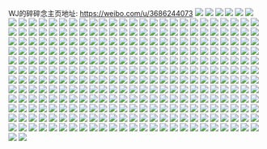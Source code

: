 WJ的碎碎念主页地址: https://weibo.com/u/3686244073 
![](https://wx4.sinaimg.cn/mw2000/dbb79ee9gy1h8zpjqffzej21o024re81.jpg) 
![](https://wx4.sinaimg.cn/mw2000/dbb79ee9gy1h8lyz68q5vj21o0280kjl.jpg) 
![](https://wx4.sinaimg.cn/mw2000/dbb79ee9gy1h8lttvfn6ij21hl280e81.jpg) 
![](https://wx4.sinaimg.cn/mw2000/dbb79ee9gy1h8k662hdhbj21mr275e81.jpg) 
![](https://wx4.sinaimg.cn/mw2000/dbb79ee9gy1h8g237scxbj21sc1scnpd.jpg) 
![](https://wx4.sinaimg.cn/mw2000/dbb79ee9gy1h8g238tt16j20xa0x7aqf.jpg) 
![](https://wx4.sinaimg.cn/mw2000/dbb79ee9gy1h88i0cal9gj20u00vuth6.jpg) 
![](https://wx4.sinaimg.cn/mw2000/dbb79ee9gy1h88i0a6942j20h40zdq80.jpg) 
![](https://wx4.sinaimg.cn/mw2000/dbb79ee9gy1h88i09biuuj20u017ygwm.jpg) 
![](https://wx4.sinaimg.cn/mw2000/dbb79ee9gy1h88i0cy0rbj21400u0n4n.jpg) 
![](https://wx4.sinaimg.cn/mw2000/dbb79ee9gy1h88i09qj0bj20u0140jzw.jpg) 
![](https://wx4.sinaimg.cn/mw2000/dbb79ee9gy1h88i0e9vw6j20u0140ap5.jpg) 
![](https://wx4.sinaimg.cn/mw2000/dbb79ee9gy1h88i0f975ej20u0140101.jpg) 
![](https://wx4.sinaimg.cn/mw2000/dbb79ee9gy1h88i0ailp8j20vc15sgrc.jpg) 
![](https://wx4.sinaimg.cn/mw2000/dbb79ee9gy1h88i0duhm9j20u00vqqat.jpg) 
![](https://wx4.sinaimg.cn/mw2000/dbb79ee9gy1h88i0bmb87j20g00wzae6.jpg) 
![](https://wx4.sinaimg.cn/mw2000/dbb79ee9gy1h88i0gauubj21400u016b.jpg) 
![](https://wx4.sinaimg.cn/mw2000/dbb79ee9gy1h88i0av014j20vc15s0zq.jpg) 
![](https://wx4.sinaimg.cn/mw2000/dbb79ee9gy1h88i0djhmnj20u012wn5d.jpg) 
![](https://wx4.sinaimg.cn/mw2000/dbb79ee9gy1h88i0b9k5fj20tb126afx.jpg) 
![](https://wx4.sinaimg.cn/mw2000/dbb79ee9gy1h88i08rweyj20u01404aq.jpg) 
![](https://wx4.sinaimg.cn/mw2000/dbb79ee9gy1h88i0erox6j20wi1y717z.jpg) 
![](https://wx4.sinaimg.cn/mw2000/dbb79ee9gy1h88i0bwns3j20vc15sdlq.jpg) 
![](https://wx4.sinaimg.cn/mw2000/dbb79ee9gy1h88i0fteujj20u02uiatd.jpg) 
![](https://wx4.sinaimg.cn/mw2000/dbb79ee9gy1h7z1uu4i42j21hc0u046w.jpg) 
![](https://wx4.sinaimg.cn/mw2000/dbb79ee9gy1h7uiaft6pnj21o02807wj.jpg) 
![](https://wx4.sinaimg.cn/mw2000/dbb79ee9gy1h7py5m3fg7j20u01hcalc.jpg) 
![](https://wx4.sinaimg.cn/mw2000/dbb79ee9gy1h7isb04c5nj21o0280e81.jpg) 
![](https://wx4.sinaimg.cn/mw2000/dbb79ee9gy1h7amzcnfzoj220y2ea4qq.jpg) 
![](https://wx4.sinaimg.cn/mw2000/dbb79ee9gy1h79jra4r5rj21mr275q8i.jpg) 
![](https://wx4.sinaimg.cn/mw2000/dbb79ee9gy1h78k0h8kkfj215011i164.jpg) 
![](https://wx4.sinaimg.cn/mw2000/dbb79ee9gy1h777n82348j21o0280aos.jpg) 
![](https://wx4.sinaimg.cn/mw2000/dbb79ee9gy1h6ujqth8guj20wi10en6a.jpg) 
![](https://wx4.sinaimg.cn/mw2000/dbb79ee9gy1h6ujqu0nzhj20wi14ik1f.jpg) 
![](https://wx4.sinaimg.cn/mw2000/dbb79ee9gy1h6ujqso2waj20uv14sgut.jpg) 
![](https://wx4.sinaimg.cn/mw2000/dbb79ee9gy1h6ujquiisgj20wi0y5dmo.jpg) 
![](https://wx4.sinaimg.cn/mw2000/dbb79ee9gy1h6ujqv3c8zj20wi13qtj1.jpg) 
![](https://wx4.sinaimg.cn/mw2000/dbb79ee9gy1h6ujqvq3uuj20wi15lgx6.jpg) 
![](https://wx4.sinaimg.cn/mw2000/dbb79ee9gy1h69mtzywsnj20wi15xdu7.jpg) 
![](https://wx4.sinaimg.cn/mw2000/dbb79ee9gy1h68q6uo2a3j21kq23n440.jpg) 
![](https://wx4.sinaimg.cn/mw2000/dbb79ee9gy1h64pyr7isyj233y25tnpg.jpg) 
![](https://wx4.sinaimg.cn/mw2000/dbb79ee9gy1h63uj4ttp3j20wi0xiabi.jpg) 
![](https://wx4.sinaimg.cn/mw2000/dbb79ee9gy1h5ps9niiovj21f31ya1kx.jpg) 
![](https://wx4.sinaimg.cn/mw2000/dbb79ee9gy1h5l59f6uigj223m3407l3.jpg) 
![](https://wx4.sinaimg.cn/mw2000/dbb79ee9gy1h5ht5dbp11j20u0140agb.jpg) 
![](https://wx4.sinaimg.cn/mw2000/dbb79ee9gy1h5ht5ct9pij20u0140dkp.jpg) 
![](https://wx4.sinaimg.cn/mw2000/dbb79ee9gy1h5h1ehum9zj21o0280hdt.jpg) 
![](https://wx4.sinaimg.cn/mw2000/dbb79ee9gy1h5h1eg23ejj21o025lhdt.jpg) 
![](https://wx4.sinaimg.cn/mw2000/dbb79ee9gy1h5h1ejlnakj21o020we81.jpg) 
![](https://wx4.sinaimg.cn/mw2000/dbb79ee9gy1h5fcnb5k0qj23402c0hdt.jpg) 
![](https://wx4.sinaimg.cn/mw2000/dbb79ee9gy1h4ulxmzzghj21kx24ae81.jpg) 
![](https://wx4.sinaimg.cn/mw2000/dbb79ee9gy1h4h10dbjuzj215d0u0wn8.jpg) 
![](https://wx4.sinaimg.cn/mw2000/dbb79ee9gy1h4h10dvgfgj215p0u0nct.jpg) 
![](https://wx4.sinaimg.cn/mw2000/dbb79ee9gy1h4h10cbrthj216f0ru7ov.jpg) 
![](https://wx4.sinaimg.cn/mw2000/dbb79ee9gy1h4h10ee08zj218w0u0h3r.jpg) 
![](https://wx4.sinaimg.cn/mw2000/dbb79ee9gy1h4h10hwrmcj21i226dx6p.jpg) 
![](https://wx4.sinaimg.cn/mw2000/dbb79ee9gy1h4h10f1dghj213q0t3wua.jpg) 
![](https://wx4.sinaimg.cn/mw2000/dbb79ee9gy1h4h10fzg0zj218w0u0aqz.jpg) 
![](https://wx4.sinaimg.cn/mw2000/dbb79ee9gy1h4h10glgnwj20xw0tsn6z.jpg) 
![](https://wx4.sinaimg.cn/mw2000/dbb79ee9gy1h4h10h1t5ij218w0u0k55.jpg) 
![](https://wx4.sinaimg.cn/mw2000/dbb79ee9gy1h4h10fihg4j218w0u0gzz.jpg) 
![](https://wx4.sinaimg.cn/mw2000/dbb79ee9gy1h4eczcufgzj20u01cm430.jpg) 
![](https://wx4.sinaimg.cn/mw2000/dbb79ee9gy1h4b13iho3pj20u014047x.jpg) 
![](https://wx4.sinaimg.cn/mw2000/dbb79ee9gy1h4b14hrjj5j20u0140ti0.jpg) 
![](https://wx4.sinaimg.cn/mw2000/dbb79ee9gy1h3r719pko9j21x01njqv5.jpg) 
![](https://wx4.sinaimg.cn/mw2000/dbb79ee9gy1h343w1kiy6j20ua120q9c.jpg) 
![](https://wx4.sinaimg.cn/mw2000/dbb79ee9gy1h2phtnyvocj20s515jtt5.jpg) 
![](https://wx4.sinaimg.cn/mw2000/dbb79ee9gy1h2phtm8aizj20un16s7r2.jpg) 
![](https://wx4.sinaimg.cn/mw2000/dbb79ee9gy1h2kejmw63ej21o024v4qp.jpg) 
![](https://wx4.sinaimg.cn/mw2000/dbb79ee9gy1h2f2bl862bj20u011ejzw.jpg) 
![](https://wx4.sinaimg.cn/mw2000/dbb79ee9gy1h2f2bphrqxj20u01syjy3.jpg) 
![](https://wx4.sinaimg.cn/mw2000/dbb79ee9gy1h2bflfrj8ej21jj12tgzu.jpg) 
![](https://wx4.sinaimg.cn/mw2000/dbb79ee9gy1h2bflgsv7zj21400u0wrf.jpg) 
![](https://wx4.sinaimg.cn/mw2000/dbb79ee9gy1h24fyuyg7ij228l1r21ky.jpg) 
![](https://wx4.sinaimg.cn/mw2000/dbb79ee9gy1h1zqloky4kj20u0140dpu.jpg) 
![](https://wx4.sinaimg.cn/mw2000/dbb79ee9gy1h1zqlq4tmkj20u014045u.jpg) 
![](https://wx4.sinaimg.cn/mw2000/dbb79ee9gy1h1jzex60ndj22ty1v2e83.jpg) 
![](https://wx4.sinaimg.cn/mw2000/dbb79ee9gy1h1jzexw09sj21ou1z8e81.jpg) 
![](https://wx4.sinaimg.cn/mw2000/dbb79ee9gy1gzvwitqpgwj20vc16wk2k.jpg) 
![](https://wx4.sinaimg.cn/mw2000/dbb79ee9gy1gzqvv13bv9j20vc15s7mc.jpg) 
![](https://wx4.sinaimg.cn/mw2000/dbb79ee9gy1gzjssekwh5j20ty15swo4.jpg) 
![](https://wx4.sinaimg.cn/mw2000/dbb79ee9gy1gzim01v6e6j20vc15sn84.jpg) 
![](https://wx4.sinaimg.cn/mw2000/dbb79ee9gy1gzhhkmpv9aj231625a1ky.jpg) 
![](https://wx4.sinaimg.cn/mw2000/dbb79ee9gy1gzddvking9j22c0340npf.jpg) 
![](https://wx4.sinaimg.cn/mw2000/dbb79ee9gy1gz6ff5xal8j228h1mvnpd.jpg) 
![](https://wx4.sinaimg.cn/mw2000/dbb79ee9gy1gytgl1fqfcj22aw2w7b2b.jpg) 
![](https://wx4.sinaimg.cn/mw2000/dbb79ee9gy1gytgl33q1fj22c0340npf.jpg) 
![](https://wx4.sinaimg.cn/mw2000/dbb79ee9gy1gytgl3u8hoj20qf12hjw5.jpg) 
![](https://wx4.sinaimg.cn/mw2000/dbb79ee9gy1gytgl02n39j20vc15swlq.jpg) 
![](https://wx4.sinaimg.cn/mw2000/dbb79ee9gy1gytgl4att1j20uk13n7a0.jpg) 
![](https://wx4.sinaimg.cn/mw2000/dbb79ee9gy1gytgl66hrmj23402c0qv7.jpg) 
![](https://wx4.sinaimg.cn/mw2000/dbb79ee9gy1gytgl6lqnfj20vc15s12w.jpg) 
![](https://wx4.sinaimg.cn/mw2000/dbb79ee9gy1gytgl4q1tcj20vc15sn4g.jpg) 
![](https://wx4.sinaimg.cn/mw2000/dbb79ee9gy1gy4u9jkzqtj22uu2alhdv.jpg) 
![](https://wx4.sinaimg.cn/mw2000/dbb79ee9gy1gxoobif7b7j23402c0npf.jpg) 
![](https://wx4.sinaimg.cn/mw2000/dbb79ee9gy1gxgo7ihxhpj226r26ux6q.jpg) 
![](https://wx4.sinaimg.cn/mw2000/dbb79ee9gy1gvvw19bvz0j20v90n5gsl.jpg) 
![](https://wx4.sinaimg.cn/mw2000/dbb79ee9gy1gvvw19o19kj20v90v0n6l.jpg) 
![](https://wx4.sinaimg.cn/mw2000/dbb79ee9gy1gvvw1a0tzmj20v90uz15e.jpg) 
![](https://wx4.sinaimg.cn/mw2000/0041t6tzgy1guqmidgj7jj628g2a4npe02.jpg) 
![](https://wx4.sinaimg.cn/mw2000/0041t6tzgy1guf5qeu98tj63402c0u0y02.jpg) 
![](https://wx4.sinaimg.cn/mw2000/dbb79ee9gy1grthz44q55j20u00yy476.jpg) 
![](https://wx4.sinaimg.cn/mw2000/dbb79ee9gy1grs8ahiih8j20tb13342z.jpg) 
![](https://wx4.sinaimg.cn/mw2000/dbb79ee9gy1grmeyetqfwj20u0140n8t.jpg) 
![](https://wx4.sinaimg.cn/mw2000/dbb79ee9gy1grmeyfrnn9j210g0u0114.jpg) 
![](https://wx4.sinaimg.cn/mw2000/dbb79ee9gy1grmf1859hij20u01lp7ev.jpg) 
![](https://wx4.sinaimg.cn/mw2000/dbb79ee9gy1gri3jmgj1tj20vc15swj3.jpg) 
![](https://wx4.sinaimg.cn/mw2000/dbb79ee9gy1grhrw0gykij20vc15swpy.jpg) 
![](https://wx4.sinaimg.cn/mw2000/dbb79ee9gy1gr1cn5zqlyj20u0140qdm.jpg) 
![](https://wx4.sinaimg.cn/mw2000/dbb79ee9gy1gqbdisi0zsj20vc1487ds.jpg) 
![](https://wx4.sinaimg.cn/mw2000/dbb79ee9gy1gpfwstm5ksj20u0140wqn.jpg) 
![](https://wx4.sinaimg.cn/mw2000/dbb79ee9gy1gowgc3efq4j22c02pwkjm.jpg) 
![](https://wx4.sinaimg.cn/mw2000/dbb79ee9gy1gowgc4zx08j22c02ibx6q.jpg) 
![](https://wx4.sinaimg.cn/mw2000/dbb79ee9gy1gowgc728qdj22c02vy1kz.jpg) 
![](https://wx4.sinaimg.cn/mw2000/dbb79ee9gy1gowgc1sjl3j22a42qd7wj.jpg) 
![](https://wx4.sinaimg.cn/mw2000/dbb79ee9gy1gowgc8gz7sj22bl2dqqv6.jpg) 
![](https://wx4.sinaimg.cn/mw2000/dbb79ee9gy1gowgcagj1jj22b22mf4qr.jpg) 
![](https://wx4.sinaimg.cn/mw2000/dbb79ee9gy1govvjn9v62j20u0120dnk.jpg) 
![](https://wx4.sinaimg.cn/mw2000/dbb79ee9gy1gopfo2vttqj20ve0u0dnz.jpg) 
![](https://wx4.sinaimg.cn/mw2000/dbb79ee9gy1gopfo3euomj215j0u0gyr.jpg) 
![](https://wx4.sinaimg.cn/mw2000/dbb79ee9gy1gopfo4dpfcj210u0u0469.jpg) 
![](https://wx4.sinaimg.cn/mw2000/dbb79ee9gy1gopfo50blxj20u012p49m.jpg) 
![](https://wx4.sinaimg.cn/mw2000/dbb79ee9gy1golitvvao3j20u014pk1z.jpg) 
![](https://wx4.sinaimg.cn/mw2000/dbb79ee9gy1go7j6x2z8aj20u00vc7cs.jpg) 
![](https://wx4.sinaimg.cn/mw2000/dbb79ee9gy1go7j6y1bazj20u00uin55.jpg) 
![](https://wx4.sinaimg.cn/mw2000/dbb79ee9gy1go7j6z2owpj20u00vqdnp.jpg) 
![](https://wx4.sinaimg.cn/mw2000/dbb79ee9gy1go7j6wdo2ij20u010ygv7.jpg) 
![](https://wx4.sinaimg.cn/mw2000/dbb79ee9gy1go7j7011iaj20u00von4l.jpg) 
![](https://wx4.sinaimg.cn/mw2000/dbb79ee9gy1go7j70xtozj21210u0137.jpg) 
![](https://wx4.sinaimg.cn/mw2000/dbb79ee9gy1go7j7214xkj213m0u0drk.jpg) 
![](https://wx4.sinaimg.cn/mw2000/dbb79ee9gy1go7j72tglcj213n0u0n86.jpg) 
![](https://wx4.sinaimg.cn/mw2000/dbb79ee9gy1go1u8z835ij20xd0u0tgv.jpg) 
![](https://wx4.sinaimg.cn/mw2000/dbb79ee9gy1gms3549a5gj21o0280kjl.jpg) 
![](https://wx4.sinaimg.cn/mw2000/dbb79ee9gy1gm3b2tcyagj22c0340x6p.jpg) 
![](https://wx4.sinaimg.cn/mw2000/dbb79ee9gy1glwmlvy301j21ne2411ky.jpg) 
![](https://wx4.sinaimg.cn/mw2000/dbb79ee9gy1glpz5181xlj23402c0hdt.jpg) 
![](https://wx4.sinaimg.cn/mw2000/dbb79ee9gy1gln4qchrtxj21o0280kjl.jpg) 
![](https://wx4.sinaimg.cn/mw2000/dbb79ee9gy1gl7c4sb8zcj22c03404qs.jpg) 
![](https://wx4.sinaimg.cn/mw2000/dbb79ee9gy1gl6a0t2p87j23402c0hdt.jpg) 
![](https://wx4.sinaimg.cn/mw2000/dbb79ee9gy1gl1pjm19u1j21ka1zcnpd.jpg) 
![](https://wx4.sinaimg.cn/mw2000/dbb79ee9gy1gl1pjmv7eaj21jy259qv5.jpg) 
![](https://wx4.sinaimg.cn/mw2000/dbb79ee9gy1gl1pjl5kuvj21ib1rchdt.jpg) 
![](https://wx4.sinaimg.cn/mw2000/dbb79ee9gy1gl1pjnyyncj21jn1moe81.jpg) 
![](https://wx4.sinaimg.cn/mw2000/dbb79ee9gy1gl157ko505j21o0280nob.jpg) 
![](https://wx4.sinaimg.cn/mw2000/dbb79ee9gy1gl03267wz8j21mc2804qq.jpg) 
![](https://wx4.sinaimg.cn/mw2000/dbb79ee9gy1gkyscx1kq4j21o0280e82.jpg) 
![](https://wx4.sinaimg.cn/mw2000/dbb79ee9gy1gku7bymam8j21o0280b2a.jpg) 
![](https://wx4.sinaimg.cn/mw2000/dbb79ee9gy1gknimcp78rj22lb2c0e83.jpg) 
![](https://wx4.sinaimg.cn/mw2000/dbb79ee9gy1gkfg5dbkzdj21o02807wh.jpg) 
![](https://wx4.sinaimg.cn/mw2000/dbb79ee9gy1gkavrip8xij21o02807wh.jpg) 
![](https://wx4.sinaimg.cn/mw2000/dbb79ee9gy1gk0h1aj4w6j21n526hx6p.jpg) 
![](https://wx4.sinaimg.cn/mw2000/dbb79ee9gy1gk0h1b72v3j20j10pkqd9.jpg) 
![](https://wx4.sinaimg.cn/mw2000/dbb79ee9gy1gjx4lxgnlzj214w0qltq9.jpg) 
![](https://wx4.sinaimg.cn/mw2000/dbb79ee9gy1gjx4ly123lj21bo0q1wxf.jpg) 
![](https://wx4.sinaimg.cn/mw2000/dbb79ee9gy1gjx4lyixtoj216i0n8top.jpg) 
![](https://wx4.sinaimg.cn/mw2000/dbb79ee9gy1gjx4lwtgg8j21h90r4wxz.jpg) 
![](https://wx4.sinaimg.cn/mw2000/dbb79ee9gy1gjupo6691fj21o02804qp.jpg) 
![](https://wx4.sinaimg.cn/mw2000/dbb79ee9gy1gjq6jnao32j228t2g87wj.jpg) 
![](https://wx4.sinaimg.cn/mw2000/dbb79ee9gy1gjpoo3lgpmj21li1y41ky.jpg) 
![](https://wx4.sinaimg.cn/mw2000/dbb79ee9gy1gjou6kcwhfj21o0280hdt.jpg) 
![](https://wx4.sinaimg.cn/mw2000/dbb79ee9gy1gjmw9rp5epj21o0280b29.jpg) 
![](https://wx4.sinaimg.cn/mw2000/dbb79ee9gy1gjmm1j7pngj21o0280npd.jpg) 
![](https://wx4.sinaimg.cn/mw2000/dbb79ee9gy1gjmm0z5r3cj21o0280u0y.jpg) 
![](https://wx4.sinaimg.cn/mw2000/dbb79ee9gy1gjhxi1lainj20u00u0n1u.jpg) 
![](https://wx4.sinaimg.cn/mw2000/dbb79ee9gy1gjhpvezpfdj21o0280e81.jpg) 
![](https://wx4.sinaimg.cn/mw2000/dbb79ee9gy1gjh2ywtavij21o0280x6p.jpg) 
![](https://wx4.sinaimg.cn/mw2000/dbb79ee9gy1gjh2z06bbuj22bz2axu16.jpg) 
![](https://wx4.sinaimg.cn/mw2000/dbb79ee9gy1gjh2z4w7rej21u11nznpj.jpg) 
![](https://wx4.sinaimg.cn/mw2000/dbb79ee9gy1gjh2z9pzzdj224h2m04qz.jpg) 
![](https://wx4.sinaimg.cn/mw2000/dbb79ee9gy1gjh2zbpkdij22c0340kjl.jpg) 
![](https://wx4.sinaimg.cn/mw2000/dbb79ee9gy1gjh2zff0gdj21zp26a1l4.jpg) 
![](https://wx4.sinaimg.cn/mw2000/dbb79ee9gy1gjfx607abtj21o02801kx.jpg) 
![](https://wx4.sinaimg.cn/mw2000/dbb79ee9gy1gjcg7k9b0rj21o0280000.jpg) 
![](https://wx4.sinaimg.cn/mw2000/dbb79ee9gy1gjaz70nyzyj2280280hdt.jpg) 
![](https://wx4.sinaimg.cn/mw2000/dbb79ee9gy1gjaz7499e7j22512511ky.jpg) 
![](https://wx4.sinaimg.cn/mw2000/dbb79ee9gy1gjaz6wa3naj2280280e81.jpg) 
![](https://wx4.sinaimg.cn/mw2000/dbb79ee9gy1gjaz76u05vj2280280kjl.jpg) 
![](https://wx4.sinaimg.cn/mw2000/dbb79ee9ly1gij8f22okpj21o02804qp.jpg) 
![](https://wx4.sinaimg.cn/mw2000/dbb79ee9gy1gieb6lmfp0j217q17qdps.jpg) 
![](https://wx4.sinaimg.cn/mw2000/dbb79ee9gy1ghdtq33qx7j222j22xnpd.jpg) 
![](https://wx4.sinaimg.cn/mw2000/dbb79ee9gy1ghaaykfrpzj23402c01l7.jpg) 
![](https://wx4.sinaimg.cn/mw2000/dbb79ee9gy1ghaayp7056j23402c07wr.jpg) 
![](https://wx4.sinaimg.cn/mw2000/dbb79ee9gy1ghaayupz40j23402c0kjw.jpg) 
![](https://wx4.sinaimg.cn/mw2000/dbb79ee9gy1gh1xuo2dv4j21ug2hjx6r.jpg) 
![](https://wx4.sinaimg.cn/mw2000/dbb79ee9gy1ggw5h3j72ij23352bzhdw.jpg) 
![](https://wx4.sinaimg.cn/mw2000/dbb79ee9gy1ggw5h5mxllj23402c0kjn.jpg) 
![](https://wx4.sinaimg.cn/mw2000/dbb79ee9gy1ggw5h0526bj23402c0b2b.jpg) 
![](https://wx4.sinaimg.cn/mw2000/dbb79ee9gy1ggw5h7qbeyj234026gb2b.jpg) 
![](https://wx4.sinaimg.cn/mw2000/dbb79ee9gy1ggvchzlyeyj21o0280qv6.jpg) 
![](https://wx4.sinaimg.cn/mw2000/dbb79ee9gy1ggo4x0c614j22c0340u19.jpg) 
![](https://wx4.sinaimg.cn/mw2000/dbb79ee9gy1ggmr6firyij21o0280hdt.jpg) 
![](https://wx4.sinaimg.cn/mw2000/dbb79ee9gy1ggdxbq1ehpj21o0280x6p.jpg) 
![](https://wx4.sinaimg.cn/mw2000/dbb79ee9gy1ggcm7zpgj5j2190220npd.jpg) 
![](https://wx4.sinaimg.cn/mw2000/dbb79ee9gy1ggbdqfz2u0j21o0280qv8.jpg) 
![](https://wx4.sinaimg.cn/mw2000/dbb79ee9gy1gff9jgr9e6j21o02yoe81.jpg) 
![](https://wx4.sinaimg.cn/mw2000/dbb79ee9gy1gf66u0a487j21o02yohdt.jpg) 
![](https://wx4.sinaimg.cn/mw2000/dbb79ee9gy1gewnqmbo8qj22c02slhdu.jpg) 
![](https://wx4.sinaimg.cn/mw2000/dbb79ee9gy1geswhww0fzj21o02yox6p.jpg) 
![](https://wx4.sinaimg.cn/mw2000/dbb79ee9gy1ges2owdob4j21o02g9e81.jpg) 
![](https://wx4.sinaimg.cn/mw2000/dbb79ee9gy1geqyjhh3sjj23402c01kz.jpg) 
![](https://wx4.sinaimg.cn/mw2000/dbb79ee9gy1geqyjl7ne9j21iy2ppkjl.jpg) 
![](https://wx4.sinaimg.cn/mw2000/dbb79ee9gy1geqyj7a8p4j22c0340u19.jpg) 
![](https://wx4.sinaimg.cn/mw2000/dbb79ee9gy1gehunhdhfuj22bo1u9kjl.jpg) 
![](https://wx4.sinaimg.cn/mw2000/dbb79ee9gy1gehsnn0c4nj22xf22lb2b.jpg) 
![](https://wx4.sinaimg.cn/mw2000/dbb79ee9gy1ged2b34q9xj20j60rzgp7.jpg) 
![](https://wx4.sinaimg.cn/mw2000/dbb79ee9gy1ge8l1i0xfqj21o027wqoc.jpg) 
![](https://wx4.sinaimg.cn/mw2000/dbb79ee9gy1ge62dlcmorj21se26ox6v.jpg) 
![](https://wx4.sinaimg.cn/mw2000/dbb79ee9gy1ge1pscf8xjj218426gb24.jpg) 
![](https://wx4.sinaimg.cn/mw2000/dbb79ee9gy1ge1pt9u4jkj218g271b29.jpg) 
![](https://wx4.sinaimg.cn/mw2000/dbb79ee9gy1gdwkzsiqfij21xw2bce82.jpg) 
![](https://wx4.sinaimg.cn/mw2000/dbb79ee9gy1gdwl03iv3xj225i2efu0x.jpg) 
![](https://wx4.sinaimg.cn/mw2000/dbb79ee9gy1gdulculz4tj21o02yokjl.jpg) 
![](https://wx4.sinaimg.cn/mw2000/dbb79ee9gy1gdulcyji9ej21o02yokjl.jpg) 
![](https://wx4.sinaimg.cn/mw2000/dbb79ee9gy1gduld2g4j3j21o02yonpd.jpg) 
![](https://wx4.sinaimg.cn/mw2000/dbb79ee9gy1gduld6r8caj21o02yoqv5.jpg) 
![](https://wx4.sinaimg.cn/mw2000/dbb79ee9gy1gduldaitxhj21o02yokjl.jpg) 
![](https://wx4.sinaimg.cn/mw2000/dbb79ee9gy1gduldek416j21o02yoqv5.jpg) 
![](https://wx4.sinaimg.cn/mw2000/dbb79ee9gy1gduldj2ihej21o02yonpd.jpg) 
![](https://wx4.sinaimg.cn/mw2000/dbb79ee9gy1gduldmqea4j21o02yonpd.jpg) 
![](https://wx4.sinaimg.cn/mw2000/dbb79ee9gy1gduldrk2dij21o02yonpd.jpg) 
![](https://wx4.sinaimg.cn/mw2000/dbb79ee9gy1gdmp7l89a1j20on0wg7b7.jpg) 
![](https://wx4.sinaimg.cn/mw2000/dbb79ee9gy1gdjzgqpvakj21m72lakjl.jpg) 
![](https://wx4.sinaimg.cn/mw2000/dbb79ee9gy1gdi1aykwfnj220v2glhe3.jpg) 
![](https://wx4.sinaimg.cn/mw2000/dbb79ee9gy1gdd1xwcjdyj22c0340u16.jpg) 
![](https://wx4.sinaimg.cn/mw2000/dbb79ee9gy1gd9y3pz6pmj21wy2flqvb.jpg) 
![](https://wx4.sinaimg.cn/mw2000/dbb79ee9gy1gd9y3spxlyj22772fp4qr.jpg) 
![](https://wx4.sinaimg.cn/mw2000/dbb79ee9gy1gd9y43ihdlj225i2q2kjz.jpg) 
![](https://wx4.sinaimg.cn/mw2000/dbb79ee9gy1gd95mx9zogj20u01hcwhm.jpg) 
![](https://wx4.sinaimg.cn/mw2000/dbb79ee9gy1gd92ogulrjj21mo2mu4qq.jpg) 
![](https://wx4.sinaimg.cn/mw2000/dbb79ee9gy1gd90h110aaj227m2pjqv6.jpg) 
![](https://wx4.sinaimg.cn/mw2000/dbb79ee9gy1gd2xqylpkaj23402c07wr.jpg) 
![](https://wx4.sinaimg.cn/mw2000/dbb79ee9gy1gd2xr5bxesj22c0340qvg.jpg) 
![](https://wx4.sinaimg.cn/mw2000/dbb79ee9gy1gcz9erht1gj21o02yo4qq.jpg) 
![](https://wx4.sinaimg.cn/mw2000/dbb79ee9gy1gcz9evrnzjj21o02yo1ky.jpg) 
![](https://wx4.sinaimg.cn/mw2000/dbb79ee9gy1gcyh4fga2tj21o0280qv5.jpg) 
![](https://wx4.sinaimg.cn/mw2000/dbb79ee9gy1gcx7jhfoaaj20u012ck40.jpg) 
![](https://wx4.sinaimg.cn/mw2000/dbb79ee9gy1gcx7jhyyf5j20n00uon2s.jpg) 
![](https://wx4.sinaimg.cn/mw2000/dbb79ee9gy1gcx7jjey1pj21o027uh6a.jpg) 
![](https://wx4.sinaimg.cn/mw2000/dbb79ee9gy1gcx7fbugalj21400u0u0x.jpg) 
![](https://wx4.sinaimg.cn/mw2000/dbb79ee9gy1gcx0fnasouj21o02yoe82.jpg) 
![](https://wx4.sinaimg.cn/mw2000/dbb79ee9gy1gcx0fqbhvuj22332junpm.jpg) 
![](https://wx4.sinaimg.cn/mw2000/dbb79ee9gy1gcx0ftdpqwj222429xkjr.jpg) 
![](https://wx4.sinaimg.cn/mw2000/dbb79ee9gy1gcx0fujyw2j21o02you0x.jpg) 
![](https://wx4.sinaimg.cn/mw2000/dbb79ee9gy1gcx0fw185ej22c03404qp.jpg) 
![](https://wx4.sinaimg.cn/mw2000/dbb79ee9gy1gcx0fz55c6j21nj2ey4qv.jpg) 
![](https://wx4.sinaimg.cn/mw2000/dbb79ee9gy1gcttksvsqxj21o02yokjm.jpg) 
![](https://wx4.sinaimg.cn/mw2000/dbb79ee9gy1gcttkv2ls0j21ds0n0e82.jpg) 
![](https://wx4.sinaimg.cn/mw2000/dbb79ee9gy1gcthus1376j22662orkjw.jpg) 
![](https://wx4.sinaimg.cn/mw2000/dbb79ee9gy1gcthuu473xj21lw2oz000.jpg) 
![](https://wx4.sinaimg.cn/mw2000/dbb79ee9gy1gcthuzfg7hj225a2dpx6x.jpg) 
![](https://wx4.sinaimg.cn/mw2000/dbb79ee9gy1gcspc6fmhxj21nq2gq4qp.jpg) 
![](https://wx4.sinaimg.cn/mw2000/dbb79ee9gy1gcrgg7avilj20tl0t3qfa.jpg) 
![](https://wx4.sinaimg.cn/mw2000/dbb79ee9gy1gcrgg7t11hj20to10m4dr.jpg) 
![](https://wx4.sinaimg.cn/mw2000/dbb79ee9gy1gcrgg87o2gj20qb0op7ge.jpg) 
![](https://wx4.sinaimg.cn/mw2000/dbb79ee9gy1gcrgg8mwlqj20ql10a10t.jpg) 
![](https://wx4.sinaimg.cn/mw2000/dbb79ee9gy1gcrgg6rfdij20ni0opjvz.jpg) 
![](https://wx4.sinaimg.cn/mw2000/dbb79ee9gy1gcrgg90on6j20h10knn27.jpg) 
![](https://wx4.sinaimg.cn/mw2000/dbb79ee9gy1gcp5sqgdjxj20no0tndu5.jpg) 
![](https://wx4.sinaimg.cn/mw2000/dbb79ee9gy1gcp5sr54i5j20tz0zjb14.jpg) 
![](https://wx4.sinaimg.cn/mw2000/dbb79ee9gy1gcp5srjol6j20jq0p37a6.jpg) 
![](https://wx4.sinaimg.cn/mw2000/dbb79ee9gy1gcp5ss296dj21br0r2x23.jpg) 
![](https://wx4.sinaimg.cn/mw2000/dbb79ee9gy1gcp5sssebij20px0qutqa.jpg) 
![](https://wx4.sinaimg.cn/mw2000/dbb79ee9gy1gcp5stw36lj20mk0xy1a9.jpg) 
![](https://wx4.sinaimg.cn/mw2000/dbb79ee9gy1gcp5sufi4ij20se0vptut.jpg) 
![](https://wx4.sinaimg.cn/mw2000/dbb79ee9gy1gcp5spyq5sj20ry11g4jv.jpg) 
![](https://wx4.sinaimg.cn/mw2000/dbb79ee9gy1gcp5suv8o7j20r815n48k.jpg) 
![](https://wx4.sinaimg.cn/mw2000/dbb79ee9gy1gcp5sv92ctj20k00yogue.jpg) 
![](https://wx4.sinaimg.cn/mw2000/dbb79ee9gy1gcp5sxd95ij21gp0rz1kx.jpg) 
![](https://wx4.sinaimg.cn/mw2000/dbb79ee9gy1gcmwaxna5ij218g271b2e.jpg) 
![](https://wx4.sinaimg.cn/mw2000/dbb79ee9gy1gcmvzqntnhj21o02yohdt.jpg) 
![](https://wx4.sinaimg.cn/mw2000/dbb79ee9gy1gcmtfw9evwj21o02yox6p.jpg) 
![](https://wx4.sinaimg.cn/mw2000/dbb79ee9gy1gcmtbrqa30j20t20yr4qp.jpg) 
![](https://wx4.sinaimg.cn/mw2000/dbb79ee9gy1gcmn3dioe9j22c02ygx6q.jpg) 
![](https://wx4.sinaimg.cn/mw2000/dbb79ee9gy1gcmlpvc501j221d27i7wj.jpg) 
![](https://wx4.sinaimg.cn/mw2000/dbb79ee9gy1gcmlpx23euj21xx2jvhdu.jpg) 
![](https://wx4.sinaimg.cn/mw2000/dbb79ee9gy1gcjdo5ex8pj20m80go760.jpg) 
![](https://wx4.sinaimg.cn/mw2000/dbb79ee9gy1gcjdo6dopdj20u0140qjs.jpg) 
![](https://wx4.sinaimg.cn/mw2000/dbb79ee9gy1gciaa67lgyj22c0340b2b.jpg) 
![](https://wx4.sinaimg.cn/mw2000/dbb79ee9gy1gci8ckup2dj20n00uoagj.jpg) 
![](https://wx4.sinaimg.cn/mw2000/dbb79ee9gy1gcgzlp5ay4j20rf1cqnpd.jpg) 
![](https://wx4.sinaimg.cn/mw2000/dbb79ee9gy1gcgofcjlcmj20u0140qv6.jpg) 
![](https://wx4.sinaimg.cn/mw2000/dbb79ee9gy1gcft6xmg28j21vk27i4qq.jpg) 
![](https://wx4.sinaimg.cn/mw2000/dbb79ee9gy1gcft6w5bcxj22ai2l2qv9.jpg) 
![](https://wx4.sinaimg.cn/mw2000/dbb79ee9gy1gcft6yk0jbj21r01wbe81.jpg) 
![](https://wx4.sinaimg.cn/mw2000/dbb79ee9gy1gcelov5mi3j22rn2c04qr.jpg) 
![](https://wx4.sinaimg.cn/mw2000/dbb79ee9gy1gcelp8a6vbj21x3243u0y.jpg) 
![](https://wx4.sinaimg.cn/mw2000/dbb79ee9gy1gcelpcf0m1j220l2a5b2a.jpg) 
![](https://wx4.sinaimg.cn/mw2000/dbb79ee9gy1gcelpfpkrpj21zk2nfnpe.jpg) 
![](https://wx4.sinaimg.cn/mw2000/dbb79ee9gy1gcdmntvy4ej20im0dmalh.jpg) 
![](https://wx4.sinaimg.cn/mw2000/dbb79ee9gy1gcdly7fbmyj20u01cbh4a.jpg) 
![](https://wx4.sinaimg.cn/mw2000/dbb79ee9gy1gcdly8j43uj20kx117gva.jpg) 
![](https://wx4.sinaimg.cn/mw2000/dbb79ee9gy1gcdly6ggs8j20tk175dyx.jpg) 
![](https://wx4.sinaimg.cn/mw2000/dbb79ee9gy1gcdlya3gshj22c0340b2b.jpg) 
![](https://wx4.sinaimg.cn/mw2000/dbb79ee9gy1gcdlybny2sj22c0340u0y.jpg) 
![](https://wx4.sinaimg.cn/mw2000/dbb79ee9gy1gcdlys806kj22c03404qr.jpg) 
![](https://wx4.sinaimg.cn/mw2000/dbb79ee9gy1gbh8xgc3lij20u0140dpx.jpg) 
![](https://wx4.sinaimg.cn/mw2000/dbb79ee9gy1gbdg4rtw9rj21400lddja.jpg) 
![](https://wx4.sinaimg.cn/mw2000/dbb79ee9gy1gbdg4oiv7ej20u01hcthi.jpg) 
![](https://wx4.sinaimg.cn/mw2000/dbb79ee9gy1g9lz8qyv55j21o0280e81.jpg) 
![](https://wx4.sinaimg.cn/mw2000/dbb79ee9gy1g9163clipbj20n00uo42z.jpg) 
![](https://wx4.sinaimg.cn/mw2000/dbb79ee9gy1g907v7rwylj22c03401ky.jpg) 
![](https://wx4.sinaimg.cn/mw2000/dbb79ee9gy1g8zzu6d0jwj20n00uon1z.jpg) 
![](https://wx4.sinaimg.cn/mw2000/dbb79ee9ly1g8jqm1zzypj20n00uodnu.jpg) 
![](https://wx4.sinaimg.cn/mw2000/dbb79ee9ly1g8jqm1owt7j20om1hcnpd.jpg) 
![](https://wx4.sinaimg.cn/mw2000/dbb79ee9ly1g8jqm28f9bj20n00uo12p.jpg) 
![](https://wx4.sinaimg.cn/mw2000/dbb79ee9gy1g84e8q40wgj20uo0n0wk6.jpg) 
![](https://wx4.sinaimg.cn/mw2000/dbb79ee9gy1g6rwohk114j20n00uoaey.jpg) 
![](https://wx4.sinaimg.cn/mw2000/dbb79ee9gy1g6rwoi0ds5j20n00uon18.jpg) 
